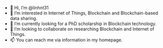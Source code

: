 - 👋 Hi, I’m @linhnt31
- 👀 I’m interested in Internet of Things, Blockchain and Blockchain-based data sharing. 
- 🌱 I’m currently looking for a PhD scholarship in Blockchain technology.
- 💞️ I’m looking to collaborate on researching Blockchain and Internet of Things.
- 📫 You can reach me via information in my homepage.

<!---
linhnt31/linhnt31 is a ✨ special ✨ repository because its `README.md` (this file) appears on your GitHub profile.
You can click the Preview link to take a look at your changes.
--->
